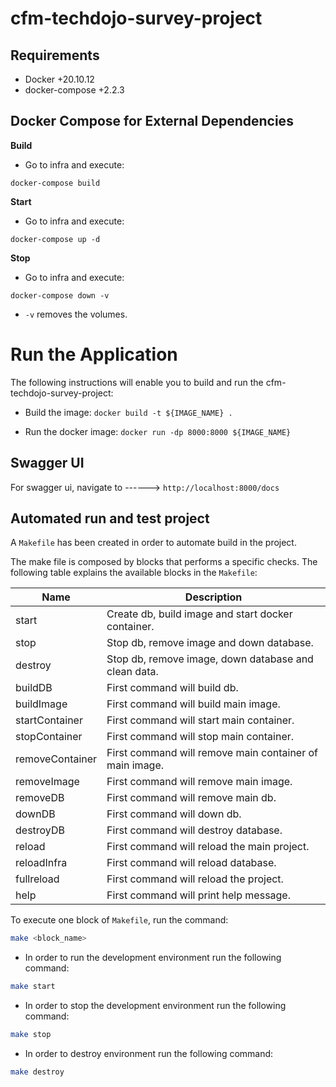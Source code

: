 # cfm-techdojo-survey-project

## Requirements
* Docker +20.10.12
* docker-compose +2.2.3

## Docker Compose for External Dependencies

**Build**
* Go to infra and execute:

`docker-compose build`

**Start**
* Go to infra and execute:

`docker-compose up -d`

**Stop**
* Go to infra and execute:

`docker-compose down -v`
* `-v` removes the volumes.

# Run the Application
The following instructions will enable you to build and run the cfm-techdojo-survey-project:
* Build the image:
    `docker build -t ${IMAGE_NAME} .`

* Run the docker image:
        `docker run -dp 8000:8000 ${IMAGE_NAME}`

## Swagger UI
For swagger ui, navigate to ------> `http://localhost:8000/docs`

## Automated run and test project
A `Makefile` has been created in order to automate build in the project.

The make file is composed by blocks that performs a specific checks. The following table explains the available blocks in the `Makefile`:

| Name            | Description                                             |
|-----------------|---------------------------------------------------------|
| start           | Create db, build image and start docker container.      |
| stop            | Stop db, remove image and down database.                |
| destroy         | Stop db, remove image, down database and clean data.    |
| buildDB         | First command will build db.                            |
| buildImage      | First command will build main image.                    |
| startContainer  | First command will start main container.                |
| stopContainer   | First command will stop main container.                 |
| removeContainer | First command will remove main container of main image. |
| removeImage     | First command will remove main image.                   |
| removeDB        | First command will remove main db.                      |
| downDB          | First command will down db.                             |
| destroyDB       | First command will destroy database.                    |
| reload          | First command will reload the main project.             |
| reloadInfra     | First command will reload database.                     |
| fullreload      | First command will reload the project.                  |
| help            | First command will print help message.                  |

To execute one block of `Makefile`, run the command:

```bash
make <block_name>
```

- In order to run the development environment run the following command:
```bash
make start
```
- In order to stop the development environment run the following command:
```bash
make stop
```
- In order to destroy environment run the following command:
```bash
make destroy
```
